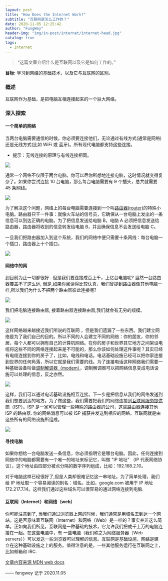 ```yaml
---
layout: post
title: "How Does the Internet Work?"
subtitle: "互联网是怎么工作的？"
date: 2020-11-05 12:25:42
author: "FungWey"
header-img: "img/in-post/internet/internet-head.jpg"
catalog: true
tags:
  - Internet
---
```


> “这篇文章介绍什么是互联网以及它是如何工作的。”

**目标:** 学习到网络的基础技术，以及它与互联网的区别。

### 概述

互联网作为基础，是把电脑互相连接起来的一个巨大网络。

### 深入探索

#### 一个简单的网络

当两台电脑需要通信的时候，你必须要连接他们，无论通过有线方式(通常是网络)还是无线方式(比如 WiFi 或 蓝牙)。所有现代电脑都支持这些连接。

- 提示：无线连接的原理与有线连接相同。

![](/img/in-post/internet/How-does-the-internet-work/pic_001.png)

通常一个网络不仅限于两台电脑。你可以尽你所想地连接电脑，这时情况就变得复杂了。如果你尝试连接 10 台电脑，那么每台电脑需要有 9 个插头，总共就需要 45 条网线。

![](/img/in-post/internet/How-does-the-internet-work/pic_002.png)

为了解决这个问题，网络上的每台电脑需要连接到一个叫[路由器(router)](https://zh.wikipedia.org/wiki/%E8%B7%AF%E7%94%B1%E5%99%A8)的特殊小电脑。路由器只干一件事：就像火车站的信号员，它确保从一台电脑上发出的一条信息可以到达正确的电脑。为了把信息发送给电脑 B，电脑 A 必须把信息发送给路由器，路由器将收到的信息转发给电脑 B，并且确保信息不会发送给电脑 C。

一旦我们把路由器加入到这个系统，我们的网络中便只需要十条网线：每台电脑一个插口，路由器上十个插口。

![](/img/in-post/internet/How-does-the-internet-work/pic_003.png)

#### 网络中的网

到目前为止一切都很好 . 但是我们要连接成百上千，上亿台电脑呢? 当然一台路由器覆盖不了这么远, 但是,如果你阅读得比较认真，我们曾提到路由器像其他电脑一样,所以我们为什么不把两个路由器彼此连接呢?

![](/img/in-post/internet/How-does-the-internet-work/pic_004.png)

我们把电脑连接路由器, 接着路由器连接路由器,我们就会有无穷的规模。

![](/img/in-post/internet/How-does-the-internet-work/pic_005.png)

这样网络越来越接近我们所说的互联网 ，但是我们遗漏了一些东西。我们建立网络是为了我们自己的目的。所以不同的人会建立不同的网络：你的朋友，你的邻居，每个人都可以拥有自己的计算机网络。在你的房子和世界其它地方之间架设电缆将这些不同的网络连接起来是不可能的，那么你该如何处理这件事呢？其实已经有电缆连接到你的房子了，比如，电线和电话。电话基础设施已经可以把你家连接到世界的任何角落，所以它就是我们需要的线。为了连接电话这种网络我们需要一种基础设备叫做[调制解调器（modem）](https://zh.wikipedia.org/wiki/%E8%B0%83%E5%88%B6%E8%A7%A3%E8%B0%83%E5%99%A8)，调制解调器可以把网络信息变成电话设施可以处理的信息，反之亦然。

![](/img/in-post/internet/How-does-the-internet-work/pic_006.png)

这样，我们可以通过电话基础设施相互连接。下一步是把信息从我们的网络发送到我们想要到达的地方。为了做这些，我们需要把我们的网络连接到[互联网服务提供商（ISP）](https://zh.wikipedia.org/wiki/%E4%BA%92%E8%81%94%E7%BD%91%E6%9C%8D%E5%8A%A1%E4%BE%9B%E5%BA%94%E5%95%86)。ISP 是一家可以管理一些特殊的路由器的公司，这些路由器连接其他 ISP 的路由器. 你的网络消息可以被 ISP 捕获并发送到相应的网络。互联网就是由这些所有的网络设施所组成。

![](/img/in-post/internet/How-does-the-internet-work/pic_007.png)

#### 寻找电脑

如果你想给一台电脑发送一条信息，你必须指明它是哪台电脑。因此，任何连接到网络中的电脑都需要有一个唯一的地址来标记它，叫做 "IP 地址" （IP 代表网络协议）。这个地址由四部分被点分隔的数字序列组成，比如：192.168.2.10。

对于电脑这样已经很好了,但是人类却很难记忆这一串地址。为了简单处理，我们给 IP 地址取一个容易阅读的别名：域名。比如，google.com 被用于 IP 地址 172.217.7.14。这样我们通过这些域名可以很容易的通过网络连接到电脑.

#### 互联网（Internet）和网络（web）

你可能注意到了, 当我们通过浏览器上网的时候，我们通常是用域名去到达一个网站。这是否意味着互联网（Internet）和网络（Web）是一样的？事实并非这么简单。正如向我们所见，互联网是一种基础的技术，它允许我们把成千上万的电脑连接在一起。在这些电脑中，有 一些电脑（我们称之为网络服务器（Web servers））可以发送一些浏览器可以理解的信息。互联网是基础设施，网络是建立在这种基础设施之上的服务。值得注意的是，一些其他服务运行在互联网之上，比如邮箱和 IRC.

[文章内容来源 MDN web docs](https://developer.mozilla.org/zh-CN/docs/learn/How_the_Internet_works)

—— fengwey 记于 2020.11.05
